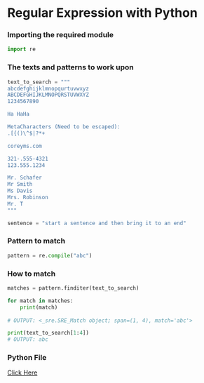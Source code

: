 # Regular Expression with Python

### Importing the required module
```python
import re
```

### The texts and patterns to work upon
```python
text_to_search = """
abcdefghijklmnopqurtuvwxyz
ABCDEFGHIJKLMNOPQRSTUVWXYZ
1234567890

Ha HaHa

MetaCharacters (Need to be escaped):
.[{()\^$|?*+

coreyms.com

321-.555-4321
123.555.1234

Mr. Schafer
Mr Smith
Ms Davis
Mrs. Robinson
Mr. T
"""

sentence = "start a sentence and then bring it to an end"
```

### Pattern to match
```python
pattern = re.compile("abc")
```

### How to match
```python
matches = pattern.finditer(text_to_search)

for match in matches:
    print(match)
    
# OUTPUT: <_sre.SRE_Match object; span=(1, 4), match='abc'>

print(text_to_search[1:4])
# OUTPUT: abc
```

### Python File
[Click Here](../py/regex.py)
